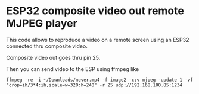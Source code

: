 # ESP32 composite video out remote MJPEG player


This code allows to reproduce a video on a remote screen using an ESP32 connected thru composite video.

Composite video out goes thru pin 25.

Then you can send video to the ESP using ffmpeg like

```
ffmpeg -re -i ~/Downloads/never.mp4 -f image2 -c:v mjpeg -update 1 -vf "crop=ih/3*4:ih,scale=w=320:h=240" -r 25 udp://192.168.100.85:1234
```


